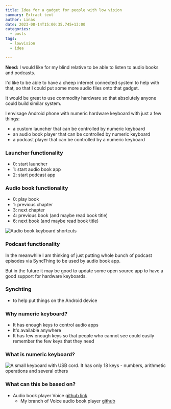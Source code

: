 ```yaml
---
title: Idea for a gadget for people with low vision 
summary: Extract text
author: Linas
date: 2023-08-14T15:00:35.745+13:00
categories:
  - posts
tags:
  - lowvision
  - idea

---
```


**Need:** I would like for my blind relative to be able to listen to audio books and podcasts. 

I'd like to be able to have a cheep internet connected system to help with that, so that I could put some more audio files onto that gadget.

It would be great to use commodity hardware so that absolutely anyone could build similar system.

I envisage Android phone with numeric hardware keyboard with just a few things:
* a custom launcher that can be controlled by numeric keyboard
* an audio book player that can be controlled by numeric keyboard
* a podcast player that can be controlled by a numeric keyboard


### Launcher functionality

* 0: start launcher
* 1: start audio book app
* 2: start podcast app

### Audio book functionality

* 0: play book
* 1: previous chapter
* 3: next chapter
* 4: previous book (and maybe read book title)
* 6: next book (and maybe read book title)

![Audio book keyboard shortcuts](/2023/keyboard.drawio.png)

### Podcast functionality

In the meanwhile I am thinking of just putting whole bunch of podcast episodes via SyncThing to be used by audio book app.

But in the future it may be good to update some open source app to have a good support for hardware keyboards. 

### Synchting

* to help put things on the Android device

### Why numeric keyboard?

* It has enough keys to control audio apps
* It's available anywhere
* It has few enough keys so that people who cannot see could easily remember the few keys that they need

### What is numeric keyboard?
![A small keyboard with USB cord. It has only 18 keys - numbers, arithmetic operations and several others](/2023/keyboard.jpg)

### What can this be based on?

* Audio book player Voice [github link](https://github.com/PaulWoitaschek/Voice)
  * My branch of Voice audio book player [github](https://github.com/bro1/Voice)